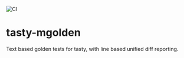 ![CI](https://github.com/mbj/tasty-mgolden/workflows/CI/badge.svg)

# tasty-mgolden

Text based golden tests for tasty, with line based unified diff reporting.
